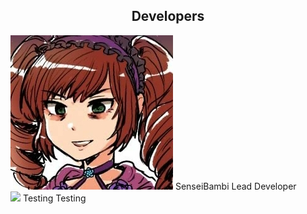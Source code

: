<head>
<style>
  
  img {
    border-radius: 50%;
    margin-top: 20px;
    margin-right: 30px;
    margin-left: 10px;
    margin-bottom: 25px;
  }
  
  div.item {
    vertical-align: center;
    display: inline-block;
    text-align: center;
    width: 150px;
  }
  
  .caption {
    display: block;
  }
  
</style>
</head>
<body>
  
<h2><center>Developers</center></h2>

<div class="item">
  <img src="/assets/img/SenseiBambi.jpg">
  <span class="caption">SenseiBambi</span>
  <span class="cpation">Lead Developer</span>
</div>

<div class="item">
  <img src="/assets/img/avatar-icon.png">
  <span class="caption">Testing</span>
  <span class="caption">Testing</span>
</div>
  
</body>
